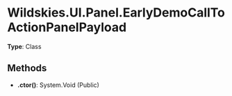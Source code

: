 ﻿# Wildskies.UI.Panel.EarlyDemoCallToActionPanelPayload

**Type**: Class

## Methods

- **.ctor()**: System.Void (Public)

